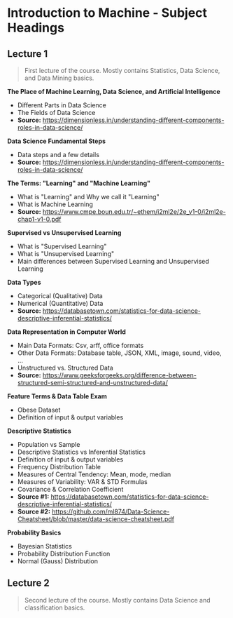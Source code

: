 # Introduction to Machine - Subject Headings
## Lecture 1
> First lecture of the course. Mostly contains Statistics, Data Science, and Data Mining basics.

**The Place of Machine Learning, Data Science, and Artificial Intelligence**
- Different Parts in Data Science
- The Fields of Data Science
- **Source:** https://dimensionless.in/understanding-different-components-roles-in-data-science/

**Data Science Fundamental Steps**
- Data steps and a few details
- **Source:** https://dimensionless.in/understanding-different-components-roles-in-data-science/

**The Terms: "Learning" and "Machine Learning"**
- What is "Learning" and Why we call it "Learning"
- What is Machine Learning
- **Source:** https://www.cmpe.boun.edu.tr/~ethem/i2ml2e/2e_v1-0/i2ml2e-chap1-v1-0.pdf

**Supervised vs Unsupervised Learning**
- What is "Supervised Learning"
- What is "Unsupervised Learning"
- Main differences between Supervised Learning and Unsupervised Learning

**Data Types**
- Categorical (Qualitative) Data
- Numerical (Quantitative) Data
- **Source:** https://databasetown.com/statistics-for-data-science-descriptive-inferential-statistics/

**Data Representation in Computer World**
- Main Data Formats: Csv, arff, office formats
- Other Data Formats: Database table, JSON, XML, image, sound, video, ...
- Unstructured vs. Structured Data
- **Source:** https://www.geeksforgeeks.org/difference-between-structured-semi-structured-and-unstructured-data/

**Feature Terms & Data Table Exam**
- Obese Dataset
- Definition of input & output variables
		
**Descriptive Statistics**
- Population vs Sample
- Descriptive Statistics vs Inferential Statistics
- Definition of input & output variables
- Frequency Distribution Table
- Measures of Central Tendency: Mean, mode, median
- Measures of Variability: VAR & STD Formulas
- Covariance & Correlation Coefficient
- **Source #1:** https://databasetown.com/statistics-for-data-science-descriptive-inferential-statistics/
- **Source #2:** https://github.com/ml874/Data-Science-Cheatsheet/blob/master/data-science-cheatsheet.pdf

**Probability Basics**
- Bayesian Statistics
- Probability Distribution Function 
- Normal (Gauss) Distribution

## Lecture 2
> Second lecture of the course. Mostly contains Data Science and classification basics.

